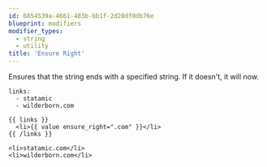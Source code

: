 ```yaml
---
id: 6854539a-4661-483b-bb1f-2d28df0db76e
blueprint: modifiers
modifier_types:
  - string
  - utility
title: 'Ensure Right'
---
```

Ensures that the string ends with a specified string. If it doesn't, it will now.

```.language-yaml
links:
  - statamic
  - wilderborn.com
```

```
{{ links }}
  <li>{{ value ensure_right=".com" }}</li>
{{ /links }}
```

```.language-output
<li>statamic.com</li>
<li>wilderborn.com</li>
```
